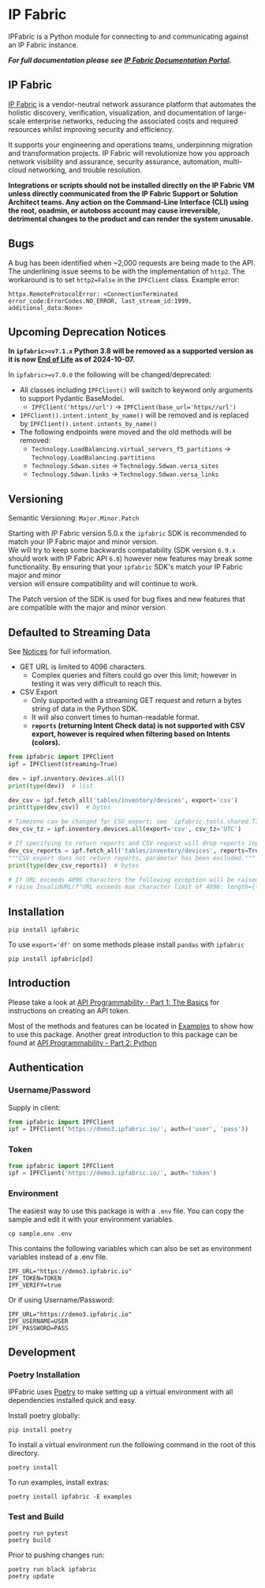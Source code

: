 # IP Fabric 

IPFabric is a Python module for connecting to and communicating against an IP Fabric instance.

***For full documentation please see [IP Fabric Documentation Portal](https://docs.ipfabric.io/main/integrations/python/).***

## IP Fabric

[IP Fabric](https://ipfabric.io) is a vendor-neutral network assurance platform that automates the 
holistic discovery, verification, visualization, and documentation of 
large-scale enterprise networks, reducing the associated costs and required 
resources whilst improving security and efficiency.

It supports your engineering and operations teams, underpinning migration and 
transformation projects. IP Fabric will revolutionize how you approach network 
visibility and assurance, security assurance, automation, multi-cloud 
networking, and trouble resolution.

**Integrations or scripts should not be installed directly on the IP Fabric VM unless directly communicated from the
IP Fabric Support or Solution Architect teams.  Any action on the Command-Line Interface (CLI) using the root, osadmin,
or autoboss account may cause irreversible, detrimental changes to the product and can render the system unusable.**

## Bugs

A bug has been identified when ~2,000 requests are being made to the API.  The underlining issue seems to be with the
implementation of `http2`. The workaround is to set `http2=False` in the `IPFClient` class.  Example error:

`httpx.RemoteProtocolError: <ConnectionTerminated error_code:ErrorCodes.NO_ERROR, last_stream_id:1999, additional_data:None>`

## Upcoming Deprecation Notices

**In `ipfabric>=v7.1.x` Python 3.8 will be removed as a supported version as it is now 
[End of Life](https://devguide.python.org/versions/) as of 2024-10-07.**

In `ipfabric>=v7.0.0` the following will be changed/deprecated:

- All classes including `IPFClient()` will switch to keyword only arguments to support Pydantic BaseModel.
  - `IPFClient('https//url')` -> `IPFClient(base_url='https//url')`
- `IPFClient().intent.intent_by_name()` will be removed and is replaced by `IPFClient().intent.intents_by_name()`
- The following endpoints were moved and the old methods will be removed:
  - `Technology.LoadBalancing.virtual_servers_f5_partitions` -> `Technology.LoadBalancing.partitions`
  - `Technology.Sdwan.sites` -> `Technology.Sdwan.versa_sites`
  - `Technology.Sdwan.links` -> `Technology.Sdwan.versa_links`

## Versioning

Semantic Versioning: `Major.Minor.Patch`

Starting with IP Fabric version 5.0.x the `ipfabric` SDK is recommended to match your IP Fabric major and minor version.  
We will try to keep some backwards compatability (SDK version `6.9.x` should work with IP Fabric API `6.8`) however new 
features may break some functionality.  By ensuring that your `ipfabric` SDK's match your IP Fabric major and minor  
version will ensure compatibility and will continue to work.

The Patch version of the SDK is used for bug fixes and new features that are compatible with the major and minor version.

## Defaulted to Streaming Data

See [Notices](NOTICES.md) for full information.

* GET URL is limited to 4096 characters.
  * Complex queries and filters could go over this limit; however in testing it was very difficult to reach this.
* CSV Export
  * Only supported with a streaming GET request and return a bytes string of data in the Python SDK.
  * It will also convert times to human-readable format.
  * **`reports` (returning Intent Check data) is not supported with CSV export, however is required when filtering based on Intents (colors).**

```python
from ipfabric import IPFClient
ipf = IPFClient(streaming=True)

dev = ipf.inventory.devices.all()
print(type(dev))  # list 

dev_csv = ipf.fetch_all('tables/inventory/devices', export='csv')
print(type(dev_csv))  # bytes 

# Timezone can be changed for CSV export; see `ipfabric.tools.shared.TIMEZONES`
dev_csv_tz = ipf.inventory.devices.all(export='csv', csv_tz='UTC')

# If specifying to return reports and CSV request will drop reports input and use GET
dev_csv_reports = ipf.fetch_all('tables/inventory/devices', reports=True, export='csv')
"""CSV export does not return reports, parameter has been excluded."""
print(type(dev_csv_reports))  # bytes

# If URL exceeds 4096 characters the following exception will be raised:
# raise InvalidURL(f"URL exceeds max character limit of 4096: length={len(url)}.")
```

## Installation

```
pip install ipfabric
```

To use `export='df'` on some methods please install `pandas` with `ipfabric`

```
pip install ipfabric[pd]
```

## Introduction

Please take a look at [API Programmability - Part 1: The Basics](https://ipfabric.io/blog/api-programmability-part-1/)
for instructions on creating an API token.

Most of the methods and features can be located in [Examples](examples) to show how to use this package. 
Another great introduction to this package can be found at [API Programmability - Part 2: Python](https://ipfabric.io/blog/api-programmability-python/)

## Authentication

### Username/Password

Supply in client:
```python
from ipfabric import IPFClient
ipf = IPFClient('https://demo3.ipfabric.io/', auth=('user', 'pass'))
```

### Token

```python
from ipfabric import IPFClient
ipf = IPFClient('https://demo3.ipfabric.io/', auth='token')
```

### Environment 

The easiest way to use this package is with a `.env` file.  You can copy the sample and edit it with your environment variables. 

```commandline
cp sample.env .env
```

This contains the following variables which can also be set as environment variables instead of a .env file.
```
IPF_URL="https://demo3.ipfabric.io"
IPF_TOKEN=TOKEN
IPF_VERIFY=true
```

Or if using Username/Password:
```
IPF_URL="https://demo3.ipfabric.io"
IPF_USERNAME=USER
IPF_PASSWORD=PASS
```

## Development

### Poetry Installation

IPFabric uses [Poetry](https://pypi.org/project/poetry/) to make setting up a virtual environment with all dependencies
installed quick and easy.

Install poetry globally:
```
pip install poetry
```

To install a virtual environment run the following command in the root of this directory.

```
poetry install
```

To run examples, install extras:
```
poetry install ipfabric -E examples
```

### Test and Build

```
poetry run pytest
poetry build
```

Prior to pushing changes run:
```
poetry run black ipfabric
poetry update
```
